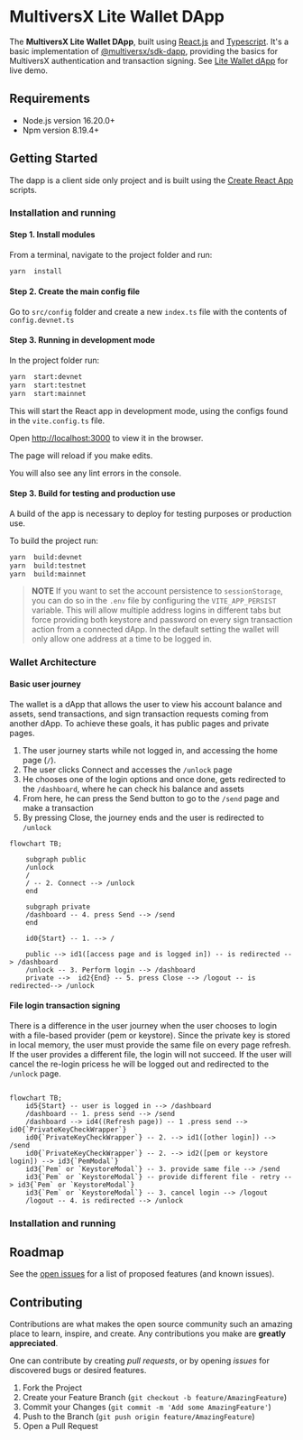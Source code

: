 
# MultiversX Lite Wallet DApp

The **MultiversX Lite Wallet DApp**, built using [React.js](https://reactjs.org/) and [Typescript](https://www.typescriptlang.org/).
It's a basic implementation of [@multiversx/sdk-dapp](https://www.npmjs.com/package/@multiversx/sdk-dapp), providing the basics for MultiversX authentication and transaction signing.
See [Lite Wallet dApp](https://lite-wallet-dapp.multiversx.com/) for live demo.

## Requirements

- Node.js version 16.20.0+
- Npm version 8.19.4+

## Getting Started

The dapp is a client side only project and is built using the [Create React App](https://create-react-app.dev) scripts.

### Installation and running

#### Step 1. Install modules

From a terminal, navigate to the project folder and run:

```bash
yarn  install
```

#### Step 2. Create the main config file

Go to `src/config` folder and create a new `index.ts` file with the contents of `config.devnet.ts`

#### Step 3. Running in development mode

In the project folder run:

```bash
yarn  start:devnet
yarn  start:testnet
yarn  start:mainnet
```
  
This will start the React app in development mode, using the configs found in the `vite.config.ts` file.

Open [http://localhost:3000](http://localhost:3000) to view it in the browser.

The page will reload if you make edits.

You will also see any lint errors in the console.

#### Step 3. Build for testing and production use

A build of the app is necessary to deploy for testing purposes or production use.

To build the project run:

```bash
yarn  build:devnet
yarn  build:testnet
yarn  build:mainnet
```

> **NOTE**
> If you want to set the account persistence to `sessionStorage`, you can do so in the `.env` file by configuring the `VITE_APP_PERSIST` variable. This will allow multiple address logins in different tabs but force providing both keystore and password on every sign transaction action from a connected dApp. In the default setting the wallet will only allow one address at a time to be logged in.

### Wallet Architecture

#### Basic user journey

The wallet is a dApp that allows the user to view his account balance and assets, send transactions, and sign transaction requests coming from another dApp. 
To achieve these goals, it has public pages and private pages. 
1. The user journey starts while not logged in, and accessing the home page (`/`). 
2. The user clicks Connect and accesses the `/unlock` page
3. He chooses one of the login options and once done, gets redirected to the `/dashboard`, where he can check his balance and assets
4. From here, he can press the Send button to go to the `/send` page and make a transaction
5. By pressing Close, the journey ends and the user is redirected to `/unlock`

```mermaid
flowchart TB;

	subgraph public
	/unlock
	/
	/ -- 2. Connect --> /unlock
	end

	subgraph private
	/dashboard -- 4. press Send --> /send
	end
    
    id0{Start} -- 1. --> /

	public --> id1([access page and is logged in]) -- is redirected --> /dashboard
	/unlock -- 3. Perform login --> /dashboard
	private -->  id2{End} -- 5. press Close --> /logout -- is redirected--> /unlock

```

#### File login transaction signing
There is a difference in the user journey when the user chooses to login with a file-based provider (pem or keystore). Since the private key is stored in local memory, the user must provide the same file on every page refresh. If the user provides a different file, the login will not succeed. If the user will cancel the re-login pricess he will be logged out and redirected to the `/unlock` page.


```mermaid

flowchart TB;
    id5{Start} -- user is logged in --> /dashboard
    /dashboard -- 1. press send --> /send
    /dashboard --> id4((Refresh page)) -- 1 .press send --> id0{`PrivateKeyCheckWrapper`}
	id0{`PrivateKeyCheckWrapper`} -- 2. --> id1([other login]) --> /send
	id0{`PrivateKeyCheckWrapper`} -- 2. --> id2([pem or keystore login]) --> id3{`PemModal`}
	id3{`Pem` or `KeystoreModal`} -- 3. provide same file --> /send
	id3{`Pem` or `KeystoreModal`} -- provide different file - retry --> id3{`Pem` or `KeystoreModal`}
	id3{`Pem` or `KeystoreModal`} -- 3. cancel login --> /logout
	/logout -- 4. is redirected --> /unlock

```


### Installation and running

## Roadmap

See the [open issues](https://github.com/multiversx/mx-template-dapp/issues) for a list of proposed features (and known issues).

## Contributing

Contributions are what makes the open source community such an amazing place to learn, inspire, and create. Any contributions you make are **greatly appreciated**.

One can contribute by creating _pull requests_, or by opening _issues_ for discovered bugs or desired features.

1. Fork the Project
2. Create your Feature Branch (`git checkout -b feature/AmazingFeature`)
3. Commit your Changes (`git commit -m 'Add some AmazingFeature'`)
4. Push to the Branch (`git push origin feature/AmazingFeature`)
5. Open a Pull Request
